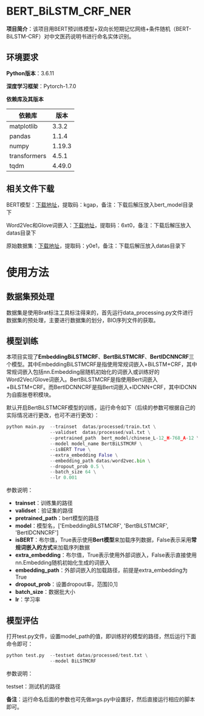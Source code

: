 # BERT_BiLSTM_CRF_NER

**项目简介**：该项目用BERT预训练模型+双向长短期记忆网络+条件随机（BERT-BiLSTM-CRF）对中文医药说明书进行命名实体识别。

## 环境要求

**Python版本**：3.6.11

**深度学习框架**：Pytorch-1.7.0

**依赖库及其版本**

| 依赖库       | 版本   |
| ------------ | ------ |
| matplotlib   | 3.3.2  |
| pandas       | 1.1.4  |
| numpy        | 1.19.3 |
| transformers | 4.5.1  |
| tqdm         | 4.49.0 |

## 相关文件下载

BERT模型：[下载地址](https://pan.baidu.com/s/14Oe28mjHN29LnnNHTsjqmA)，提取码：kgap，备注：下载后解压放入bert_model目录下

Word2Vec和Glove词嵌入：[下载地址](https://pan.baidu.com/s/1hMZhXCxg1ApvgdtvyIKBAQ)，提取码：6xt0，备注：下载后解压放入datas目录下

原始数据集：[下载地址](https://pan.baidu.com/s/12SPmw0O-uWnLkOIpLsHABQ)，提取码：y0e1，备注：下载后解压放入datas目录下

# 使用方法

## 数据集预处理

数据集是使用Brat标注工具标注得来的，首先运行data_processing.py文件进行数据集的预处理，主要进行数据集的划分，BIO序列文件的获取。

## 模型训练

本项目实现了**EmbeddingBiLSTMCRF**、**BertBiLSTMCRF**、**BertIDCNNCRF**三个模型。其中EmbeddingBiLSTMCRF是指使用常规词嵌入+BiLSTM+CRF，其中常规词嵌入包括nn.Embedding层随机初始化的词嵌入或训练好的Word2Vec/Glove词嵌入。BertBiLSTMCRF是指使用Bert词嵌入+BiLSTM+CRF。而BertIDCNNCRF是指Bert词嵌入+IDCNN+CRF，其中IDCNN为自膨胀卷积模块。

默认开启BertBiLSTMCRF模型的训练，运行命令如下（后续的参数可根据自己的实际情况进行更改，也可不进行更改）：

```python
python main.py	--trainset  datas/processed/train.txt \
				--validset  datas/processed/val.txt \
    			--pretrained_path  bert_model/chinese_L-12_H-768_A-12 \
        		--model model_name BertBiLSTMCRF \
            	--isBERT True \
            	--extra_embedding False \
                --embedding_path datas/word2vec.bin \
                --dropout_prob 0.5 \
                --batch_size 64 \
                --lr 0.001
```

参数说明：

- **trainset**：训练集的路径
- **validset**：验证集的路径
- **pretrained_path**：bert模型的路径
- **model**：模型名，['EmbeddingBiLSTMCRF', 'BertBiLSTMCRF', 'BertIDCNNCRF']
- **isBERT**：布尔值，True表示使用**Bert模型**来加载序列数据，False表示采用**常规词嵌入的方式**来加载序列数据
- **extra_embedding**：布尔值，True表示使用外部词嵌入，False表示直接使用nn.Embedding随机初始化生成的词嵌入
- **embedding_path**：外部词嵌入的加载路径，前提是extra_embedding为True
- **dropout_prob**：设置dropout率，范围[0,1]
- **batch_size**：数据批大小
- **lr**：学习率

## 模型评估

打开test.py文件，设置model_path的值，即训练好的模型的路径，然后运行下面命令即可：

```python
python test.py 	--testset datas/processed/test.txt \
				--model BiLSTMCRF
```

参数说明：

testset：测试机的路径

**备注**：运行命名后面的参数也可先做args.py中设置好，然后直接运行相应的脚本即可。